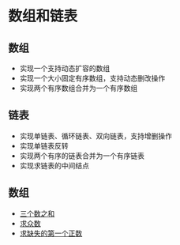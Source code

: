 # 数组和链表
## 数组
* 实现一个支持动态扩容的数组
* 实现一个大小固定有序数组，支持动态删改操作
* 实现两个有序数组合并为一个有序数组
## 链表
* 实现单链表、循环链表、双向链表，支持增删操作
* 实现单链表反转
* 实现两个有序的链表合并为一个有序链表
* 实现求链表的中间结点

## 数组
* [三个数之和](https://leetcode-cn.com/problems/3sum/)
* [求众数](https://leetcode-cn.com/problems/majority-element/)
* [求缺失的第一个正数](https://leetcode-cn.com/problems/first-missing-positive/)